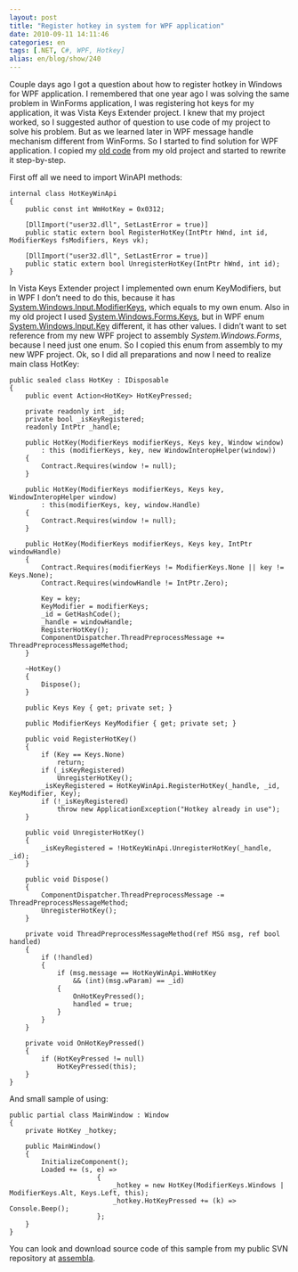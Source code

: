 ```yaml
---
layout: post
title: "Register hotkey in system for WPF application"
date: 2010-09-11 14:11:46
categories: en
tags: [.NET, C#, WPF, Hotkey]
alias: en/blog/show/240
---
```

<p>Couple days ago I got a question about how to register hotkey in Windows for WPF application. I remembered that one year ago I was solving the same problem in WinForms application, I was registering hot keys for my application, it was Vista Keys Extender project. I knew that my project worked, so I suggested author of question to use code of my project to solve his problem. But as we learned later in WPF message handle mechanism different from WinForms. So I started to find solution for WPF application. I copied my <a href="http://keysextender.codeplex.com/SourceControl/changeset/view/51053#330409">old code</a> from my old project and started to rewrite it step-by-step.</p>    <p>First off all we need to import WinAPI methods:</p>  

```
internal class HotKeyWinApi
{
    public const int WmHotKey = 0x0312;
 
    [DllImport("user32.dll", SetLastError = true)]
    public static extern bool RegisterHotKey(IntPtr hWnd, int id, ModifierKeys fsModifiers, Keys vk);
 
    [DllImport("user32.dll", SetLastError = true)]
    public static extern bool UnregisterHotKey(IntPtr hWnd, int id);
}
```

<p>In Vista Keys Extender project I implemented own enum KeyModifiers, but in WPF I don’t need to do this, because it has <a href="http://msdn.microsoft.com/en-us/library/system.windows.input.modifierkeys.aspx">System.Windows.Input.ModifierKeys</a>, which equals to my own enum. Also in my old project I used <a href="http://msdn.microsoft.com/en-us/library/system.windows.forms.keys.aspx">System.Windows.Forms.Keys</a>, but in WPF enum <a href="http://msdn.microsoft.com/en-us/library/system.windows.input.key.aspx">System.Windows.Input.Key</a> different, it has other values. I didn’t want to set reference from my new WPF project to assembly <em>System.Windows.Forms</em>, because I need just one enum. So I copied this enum from assembly to my new WPF project. Ok, so I did all preparations and now I need to realize main class HotKey:</p>

```
public sealed class HotKey : IDisposable
{
    public event Action<HotKey> HotKeyPressed;
 
    private readonly int _id;
    private bool _isKeyRegistered;
    readonly IntPtr _handle;
 
    public HotKey(ModifierKeys modifierKeys, Keys key, Window window)
        : this (modifierKeys, key, new WindowInteropHelper(window))
    {
        Contract.Requires(window != null);
    }
 
    public HotKey(ModifierKeys modifierKeys, Keys key, WindowInteropHelper window)
        : this(modifierKeys, key, window.Handle)
    {
        Contract.Requires(window != null);
    }
 
    public HotKey(ModifierKeys modifierKeys, Keys key, IntPtr windowHandle)
    {
        Contract.Requires(modifierKeys != ModifierKeys.None || key != Keys.None);
        Contract.Requires(windowHandle != IntPtr.Zero);
 
        Key = key;
        KeyModifier = modifierKeys;
        _id = GetHashCode();
        _handle = windowHandle;
        RegisterHotKey();
        ComponentDispatcher.ThreadPreprocessMessage += ThreadPreprocessMessageMethod;
    }
 
    ~HotKey()
    {
        Dispose();
    }
 
    public Keys Key { get; private set; }
 
    public ModifierKeys KeyModifier { get; private set; }
 
    public void RegisterHotKey()
    {
        if (Key == Keys.None)
            return;
        if (_isKeyRegistered)
            UnregisterHotKey();
        _isKeyRegistered = HotKeyWinApi.RegisterHotKey(_handle, _id, KeyModifier, Key);
        if (!_isKeyRegistered)
            throw new ApplicationException("Hotkey already in use");
    }
 
    public void UnregisterHotKey()
    {
        _isKeyRegistered = !HotKeyWinApi.UnregisterHotKey(_handle, _id);
    }
 
    public void Dispose()
    {
        ComponentDispatcher.ThreadPreprocessMessage -= ThreadPreprocessMessageMethod;
        UnregisterHotKey();
    }
 
    private void ThreadPreprocessMessageMethod(ref MSG msg, ref bool handled)
    {
        if (!handled)
        {
            if (msg.message == HotKeyWinApi.WmHotKey
                && (int)(msg.wParam) == _id)
            {
                OnHotKeyPressed();
                handled = true;
            }
        }
    }
 
    private void OnHotKeyPressed()
    {
        if (HotKeyPressed != null)
            HotKeyPressed(this);
    }
}
```

<p>And small sample of using:</p>

```
public partial class MainWindow : Window
{
    private HotKey _hotkey;
 
    public MainWindow()
    {
        InitializeComponent();
        Loaded += (s, e) =>
                      {
                          _hotkey = new HotKey(ModifierKeys.Windows | ModifierKeys.Alt, Keys.Left, this);
                          _hotkey.HotKeyPressed += (k) => Console.Beep();
                      };
    }
}
```

<p>You can look and download source code of this sample from my public SVN repository at <a href="https://www.assembla.com/code/outcoldman_p/subversion/nodes/BlogProjects/WpfApplicationHotKey">assembla</a>.</p>
